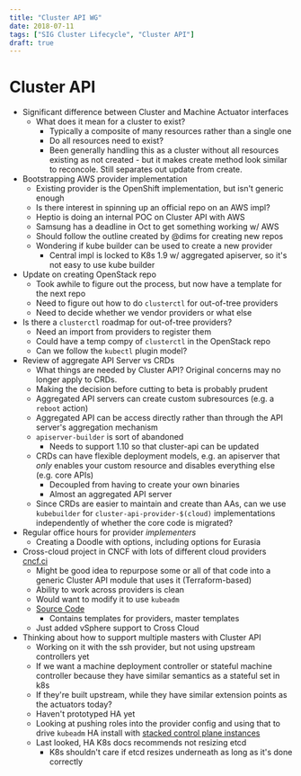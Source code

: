 ```yaml
---
title: "Cluster API WG"
date: 2018-07-11
tags: ["SIG Cluster Lifecycle", "Cluster API"]
draft: true
---
```


# Cluster API

* Significant difference between Cluster and Machine Actuator interfaces
  * What does it mean for a cluster to exist?
    * Typically a composite of many resources rather than a single one
    * Do all resources need to exist?
    * Been generally handling this as a cluster without all resources existing
      as not created - but it makes create method look similar to reconcole.
      Still separates out update from create.
* Bootstrapping AWS provider implementation
  * Existing provider is the OpenShift implementation, but isn't generic enough
  * Is there interest in spinning up an official repo on an AWS impl?
  * Heptio is doing an internal POC on Cluster API with AWS
  * Samsung has a deadline in Oct to get something working w/ AWS
  * Should follow the outline created by @dims for creating new repos
  * Wondering if kube builder can be used to create a new provider
    * Central impl is locked to K8s 1.9 w/ aggregated apiserver, so it's not
      easy to use kube builder
* Update on creating OpenStack repo
  * Took awhile to figure out the process, but now have a template for the next
    repo
  * Need to figure out how to do `clusterctl` for out-of-tree providers
  * Need to decide whether we vendor providers or what else
* Is there a `clusterctl` roadmap for out-of-tree providers?
  * Need an import from providers to register them
  * Could have a temp compy of `clusterctl` in the OpenStack repo
  * Can we follow the `kubectl` plugin model?
* Review of aggregate API Server vs CRDs
  * What things are needed by Cluster API? Original concerns may no longer apply
    to CRDs.
  * Making the decision before cutting to beta is probably prudent
  * Aggregated API servers can create custom subresources (e.g. a `reboot`
    action)
  * Aggregated API can be access directly rather than through the API server's
    aggregation mechanism
  * `apiserver-builder` is sort of abandoned
    * Needs to support 1.10 so that cluster-api can be updated
  * CRDs can have flexible deployment models, e.g. an apiserver that _only_
    enables your custom resource and disables everything else (e.g. core APIs)
    * Decoupled from having to create your own binaries
    * Almost an aggregated API server
  * Since CRDs are easier to maintain and create than AAs, can we use
    `kubebuilder` for `cluster-api-provider-$(cloud)` implementations
    independently of whether the core code is migrated?
* Regular office hours for provider _implementers_
  * Creating a Doodle with options, including options for Eurasia
* Cross-cloud project in CNCF with lots of different cloud providers [cncf.ci](https://cncf.ci)
  * Might be good idea to repurpose some or all of that code into a generic
    Cluster API module that uses it (Terraform-based)
  * Ability to work across providers is clean
  * Would want to modify it to use `kubeadm`
  * [Source Code](https://github.com/crosscloudci/cross-cloud)
    * Contains templates for providers, master templates
  * Just added vSphere support to Cross Cloud
* Thinking about how to support multiple masters with Cluster API
  * Working on it with the ssh provider, but not using upstream controllers yet
  * If we want a machine deployment controller or stateful machine controller
    because they have similar semantics as a stateful set in k8s
  * If they're built upstream, while they have similar extension points as
    the actuators today?
  * Haven't prototyped HA yet
  * Looking at pushing roles into the provider config and using that to drive
    `kubeadm` HA install with [stacked control plane instances](https://kubernetes.io/docs/setup/independent/high-availability/#stacked-control-plane-nodes)
  * Last looked, HA K8s docs recommends not resizing etcd
    * K8s shouldn't care if etcd resizes underneath as long as it's done
      correctly
